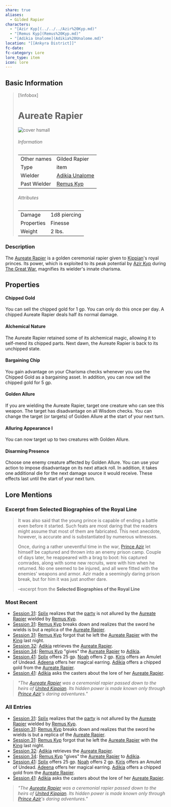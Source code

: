 ```yaml
---
share: true
aliases:
  - Gilded Rapier
characters:
  - "[Azir Kyp](../../../Azir%20Kyp.md)"
  - "[Remus Kyp](Remus%20Kyp.md)"
  - "[Adikia Unalome](Adikia%20Unalome.md)"
location: "[[Ankyra District]]"
fc-date: 
fc-category: Lore
lore_type: item
icon: lore
---
```

## Basic Information
> [!infobox]
> # Aureate Rapier
> ![cover hsmall](../../zzz_attachments/Aureate%20Rapier.png)
> ###### Information
> |   |  |
> | ---- | ---- |
> | Other names | Gilded Rapier|
> | Type|item|
> |Wielder| [Adikia Unalome](../../PCs/Adikia%20Unalome.md)|
> |Past Wielder| [Remus Kyp](../../../Remus%20Kyp.md)|
> ###### Attributes
> |   |  |
> | ---- | ---- |
> | Damage| 1d8 piercing|
> | Properties| Finesse |
> | Weight| 2 lbs.|
### Description
The [Aureate Rapier](Aureate%20Rapier.md) is a golden ceremonial rapier given to [Kippian](../../Locations/Kingdoms/Kingdom%20of%20United%20Kippian.md)'s royal princes. Its power, which is exploited to its peak potential by [Azir Kyp](../../../Azir%20Kyp.md) during [The Great War](../../Lore/Kippian-Sumber%20War.md), magnifies its wielder's innate charisma.
## Properties
#### Chipped Gold
You can sell the chipped gold for 1 gp. You can only do this once per day. A chipped Aureate Rapier deals half its normal damage.

#### Alchemical Nature
The Aureate Rapier retained some of its alchemical magic, allowing it to self-mend its chipped parts. Next dawn, the Aureate Rapier is back to its unchipped state.

#### Bargaining Chip
You gain advantage on your Charisma checks whenever you use the Chipped Gold as a bargaining asset. In addition, you can now sell the chipped gold for 5 gp.

#### Golden Allure
If you are wielding the Aureate Rapier, target one creature who can see this weapon. The target has disadvantage on all Wisdom checks. You can change the target (or targets) of Golden Allure at the start of your next turn.

#### Alluring Appearance I
You can now target up to two creatures with Golden Allure.

#### Disarming Presence
Choose one enemy creature affected by Golden Allure. You can use your action to impose disadvantage on its next attack roll. In addition, it takes one additional die for the next damage source it would receive. These effects last until the start of your next turn.
## Lore Mentions
### Excerpt from **Selected Biographies of the Royal Line**
> It was also said that the young prince is capable of ending a battle even before it started. Such feats are most daring that the readers might assume that most of them are fabricated. This next anecdote, however, is accurate and is substantiated by numerous witnesses.
>
>Once, during a rather uneventful time in the war, [ Prince Azir](../../../Azir%20Kyp.md) let himself be captured and thrown into an enemy prison camp. Couple of days later, he reappeared with a brag to boot: his captured comrades, along with some new recruits, were with him when he returned. No one seemed to be injured, and all were fitted with the enemies’ weapons and armor. Azir made a seemingly daring prison break, but for him it was just another dare.
>
>–excerpt from the **Selected Biographies of the Royal Line**
### Most Recent
- [Session 31](../../../Session%2031.md): [Splix](Spraugh%20'Splix'%20Calix.md) realizes that the [party](Seven%20Up....md) is not allured by the [Aureate Rapier](Aureate%20Rapier.md) wielded by [Remus Kyp](Remus%20Kyp.md).
- [Session 31](../../../Session%2031.md): [Remus Kyp](Remus%20Kyp.md) breaks down and realizes that the sword he wields is but a replica of the [Aureate Rapier](Aureate%20Rapier.md).
- [Session 31](../../../Session%2031.md): [Remus Kyp](Remus%20Kyp.md) forgot that he left the [Aureate Rapier](Aureate%20Rapier.md) with the [King](Riordan%20Kyp.md) last night.
- [Session 32](../../../Session%2032.md): [Adikia](Adikia%20Unalome.md) retrieves the [Aureate Rapier](Aureate%20Rapier.md).
- [Session 34](../../../Session%2034.md): [Remus Kyp](Remus%20Kyp.md) "gives" the [Aureate Rapier](Aureate%20Rapier.md) to [Adikia](Adikia%20Unalome.md).
- [Session 41](../../Session%20Log/Session%2041.md): [Splix](Spraugh%20'Splix'%20Calix.md) offers 25 gp. [Noah](Noah%20Skie.md) offers 2 gp. [Kiris](Kiris%20Acquermann.md) offers an Amulet of Undead. [Adeena](Adeena%20Oberon.md) offers her magical earring. [Adikia](Adikia%20Unalome.md) offers a chipped gold from the [Aureate Rapier](Aureate%20Rapier.md).
- [Session 41](../../Session%20Log/Session%2041.md): [Adikia](Adikia%20Unalome.md) asks the casters about the lore of her [Aureate Rapier](Aureate%20Rapier.md).
> *"The [Aureate Rapier](Aureate%20Rapier.md) was a ceremonial rapier passed down to the heirs of [United Kippian](Kingdom%20of%20United%20Kippian.md). Its hidden power is made known only through [Prince Azir](Azir%20Kyp.md)'s daring adventures."*

### All Entries
- [Session 31](../../../Session%2031.md): [Splix](Spraugh%20'Splix'%20Calix.md) realizes that the [party](Seven%20Up....md) is not allured by the [Aureate Rapier](Aureate%20Rapier.md) wielded by [Remus Kyp](Remus%20Kyp.md).
- [Session 31](../../../Session%2031.md): [Remus Kyp](Remus%20Kyp.md) breaks down and realizes that the sword he wields is but a replica of the [Aureate Rapier](Aureate%20Rapier.md).
- [Session 31](../../../Session%2031.md): [Remus Kyp](Remus%20Kyp.md) forgot that he left the [Aureate Rapier](Aureate%20Rapier.md) with the [King](Riordan%20Kyp.md) last night.
- [Session 32](../../../Session%2032.md): [Adikia](Adikia%20Unalome.md) retrieves the [Aureate Rapier](Aureate%20Rapier.md).
- [Session 34](../../../Session%2034.md): [Remus Kyp](Remus%20Kyp.md) "gives" the [Aureate Rapier](Aureate%20Rapier.md) to [Adikia](Adikia%20Unalome.md).
- [Session 41](../../Session%20Log/Session%2041.md): [Splix](Spraugh%20'Splix'%20Calix.md) offers 25 gp. [Noah](Noah%20Skie.md) offers 2 gp. [Kiris](Kiris%20Acquermann.md) offers an Amulet of Undead. [Adeena](Adeena%20Oberon.md) offers her magical earring. [Adikia](Adikia%20Unalome.md) offers a chipped gold from the [Aureate Rapier](Aureate%20Rapier.md).
- [Session 41](../../Session%20Log/Session%2041.md): [Adikia](Adikia%20Unalome.md) asks the casters about the lore of her [Aureate Rapier](Aureate%20Rapier.md).
> *"The [Aureate Rapier](Aureate%20Rapier.md) was a ceremonial rapier passed down to the heirs of [United Kippian](Kingdom%20of%20United%20Kippian.md). Its hidden power is made known only through [Prince Azir](Azir%20Kyp.md)'s daring adventures."*

